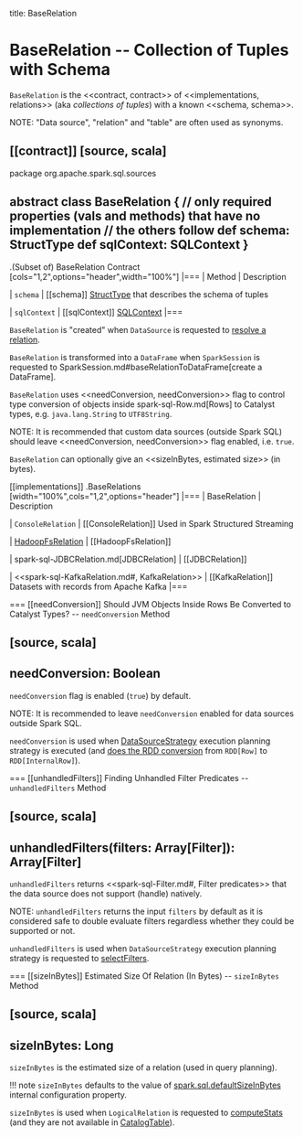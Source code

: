 title: BaseRelation

# BaseRelation -- Collection of Tuples with Schema

`BaseRelation` is the <<contract, contract>> of <<implementations, relations>> (aka _collections of tuples_) with a known <<schema, schema>>.

NOTE: "Data source", "relation" and "table" are often used as synonyms.

[[contract]]
[source, scala]
----
package org.apache.spark.sql.sources

abstract class BaseRelation {
  // only required properties (vals and methods) that have no implementation
  // the others follow
  def schema: StructType
  def sqlContext: SQLContext
}
----

.(Subset of) BaseRelation Contract
[cols="1,2",options="header",width="100%"]
|===
| Method
| Description

| `schema`
| [[schema]] [StructType](StructType.md) that describes the schema of tuples

| `sqlContext`
| [[sqlContext]] [SQLContext](spark-sql-SQLContext.md)
|===

`BaseRelation` is "created" when `DataSource` is requested to [resolve a relation](DataSource.md#resolveRelation).

`BaseRelation` is transformed into a `DataFrame` when `SparkSession` is requested to SparkSession.md#baseRelationToDataFrame[create a DataFrame].

`BaseRelation` uses <<needConversion, needConversion>> flag to control type conversion of objects inside spark-sql-Row.md[Rows] to Catalyst types, e.g. `java.lang.String` to `UTF8String`.

NOTE: It is recommended that custom data sources (outside Spark SQL) should leave <<needConversion, needConversion>> flag enabled, i.e. `true`.

`BaseRelation` can optionally give an <<sizeInBytes, estimated size>> (in bytes).

[[implementations]]
.BaseRelations
[width="100%",cols="1,2",options="header"]
|===
| BaseRelation
| Description

| `ConsoleRelation`
| [[ConsoleRelation]] Used in Spark Structured Streaming

| [HadoopFsRelation](HadoopFsRelation.md)
| [[HadoopFsRelation]]

| spark-sql-JDBCRelation.md[JDBCRelation]
| [[JDBCRelation]]

| <<spark-sql-KafkaRelation.md#, KafkaRelation>>
| [[KafkaRelation]] Datasets with records from Apache Kafka
|===

=== [[needConversion]] Should JVM Objects Inside Rows Be Converted to Catalyst Types? -- `needConversion` Method

[source, scala]
----
needConversion: Boolean
----

`needConversion` flag is enabled (`true`) by default.

NOTE: It is recommended to leave `needConversion` enabled for data sources outside Spark SQL.

`needConversion` is used when [DataSourceStrategy](execution-planning-strategies/DataSourceStrategy.md) execution planning strategy is executed (and [does the RDD conversion](execution-planning-strategies/DataSourceStrategy.md#toCatalystRDD) from `RDD[Row]` to `RDD[InternalRow]`).

=== [[unhandledFilters]] Finding Unhandled Filter Predicates -- `unhandledFilters` Method

[source, scala]
----
unhandledFilters(filters: Array[Filter]): Array[Filter]
----

`unhandledFilters` returns <<spark-sql-Filter.md#, Filter predicates>> that the data source does not support (handle) natively.

NOTE: `unhandledFilters` returns the input `filters` by default as it is considered safe to double evaluate filters regardless whether they could be supported or not.

`unhandledFilters` is used when `DataSourceStrategy` execution planning strategy is requested to [selectFilters](execution-planning-strategies/DataSourceStrategy.md#selectFilters).

=== [[sizeInBytes]] Estimated Size Of Relation (In Bytes) -- `sizeInBytes` Method

[source, scala]
----
sizeInBytes: Long
----

`sizeInBytes` is the estimated size of a relation (used in query planning).

!!! note
    `sizeInBytes` defaults to the value of [spark.sql.defaultSizeInBytes](configuration-properties.md#spark.sql.defaultSizeInBytes) internal configuration property.

`sizeInBytes` is used when `LogicalRelation` is requested to [computeStats](logical-operators/LogicalRelation.md#computeStats) (and they are not available in [CatalogTable](logical-operators/LogicalRelation.md#catalogTable)).
